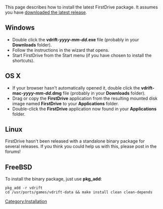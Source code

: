 This page describes how to install the latest FirstDrive package. It assumes you have [downloaded the latest release](Downloading.md).

Windows
-------

-   Double click the **vdrift-*yyyy-mm-dd*.exe** file (probably in your **Downloads** folder).
-   Follow the instructions in the wizard that opens.
-   Start FirstDrive from the Start menu (if you have chosen to install the shortcuts).

OS X
----

-   If your browser hasn't automatically opened it, double click the **vdrift-mac-*yyyy-mm-dd*.dmg** file (probably in your **Downloads** folder).
-   Drag or copy the **FirstDrive** application from the resulting mounted disk image named **FirstDrive** to your **Applications** folder.
-   Double-click the **FirstDrive** application now found in your **Applications** folder.

Linux
-----

FirstDrive hasn't been released with a standalone binary package for several releases. If you think you could help us with this, please post in the forums!

FreeBSD
-------

To install the binary package, just use **pkg\_add**:

    pkg_add -r vdrift
    cd /usr/ports/games/vdrift-data && make install clean clean-depends

<Category:Installation>
